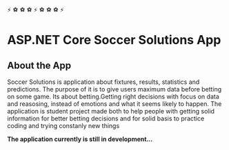 :zap: :soccer: :soccer: :soccer: :zap: :soccer: :soccer: :soccer: :zap:

# ASP.NET Core Soccer Solutions App

## About the App
Soccer Solutions is application about fixtures, results, statistics and predictions. 
The purpose of it is to give users maximum data before betting on some game.
Its about betting.Getting right decisions with focus on data and reasosing,
instead of emotions and what it seems likely to happen.
The application is student project made both to help people with getting solid information 
for better betting decisions and for solid basis to practice coding and trying constanly
new things

**The application currently is still in development...**
